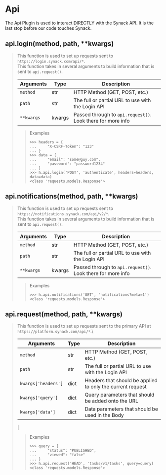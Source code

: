 # Api

The Api Plugin is used to interact DIRECTLY with the Synack API.
It is the last stop before our code touches Synack.

<!-- toc -->

## api.login(method, path, **kwargs)

> This function is used to set up requests sent to `https://login.synack.com/api/*`.\
> This function takes in several arguments to build information that is sent to `api.request()`.
>
> | Arguments | Type | Description
> | --- | --- | ---
> | `method` | str | HTTP Method (GET, POST, etc.)
> | `path` | str | The full or partial URL to use with the Login API
> | `**kwargs` | kwargs | Passed through to `api.request()`. Look there for more info
>
>> Examples
>> ```python3
>> >>> headers = {
>> ...     "X-CSRF-Token": "123"
>> ... }
>> >>> data = {
>> ...     "email": "some@guy.com",
>> ...     "password": "password1234"
>> ... }
>> >>> h.api.login('POST', 'authenticate', headers=headers, data=data)
>> <class 'requests.models.Response'>
>> ```

## api.notifications(method, path, **kwargs)

> This function is used to set up requests sent to `https://notifications.synack.com/api/v2/*`.\
> This function takes in several arguments to build information that is sent to `api.request()`.
> 
> | Arguments | Type | Description
> | --- | --- | ---
> | `method` | str | HTTP Method (GET, POST, etc.)
> | `path` | str | The full or partial URL to use with the Login API
> | `**kwargs` | kwargs | Passed through to `api.request()`. Look there for more info
>
>> Examples
>> ```python3
>> >>> h.api.notifications('GET', 'notifications?meta=1')
>> <class 'requests.models.Response'>
>> ```

## api.request(method, path, **kwargs)

> This function is used to set up requests sent to the primary API at `https://platform.synack.com/api/*`.\
> 
>
> | Arguments | Type | Description
> | --- | --- | ---
> | `method` | str | HTTP Method (GET, POST, etc.)
> | `path` | str | The full or partial URL to use with the Login API
> | `kwargs['headers']` | dict | Headers that should be applied to only the current request
> | `kwargs['query']` | dict | Query parameters that should be added onto the URL
> | `kwargs['data']` | dict | Data parameters that should be used in the Body
> | 
>
>> Examples
>> ```python3
>> >>> query = {
>> ...     "status": "PUBLISHED",
>> ...     "viewed": "false"
>> ... }
>> >>> h.api.request('HEAD', 'tasks/v1/tasks', query=query)
>> <class 'requests.models.Response'>
>> ```
